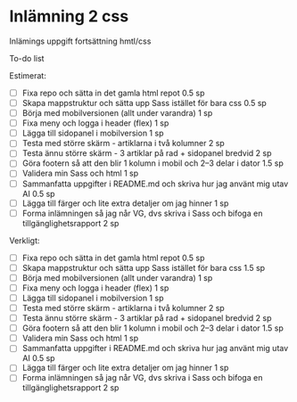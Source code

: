 # Inlämning 2 css

Inlämings uppgift fortsättning hmtl/css

To-do list

Estimerat:

- [ ] Fixa repo och sätta in det gamla html repot 0.5 sp
- [ ] Skapa mappstruktur och sätta upp Sass istället för bara css 0.5 sp
- [ ] Börja med mobilversionen (allt under varandra) 1 sp
- [ ] Fixa meny och logga i header (flex) 1 sp
- [ ] Lägga till sidopanel i mobilversion 1 sp
- [ ] Testa med större skärm - artiklarna i två kolumner 2 sp
- [ ] Testa ännu större skärm - 3 artiklar på rad + sidopanel bredvid 2 sp
- [ ] Göra footern så att den blir 1 kolumn i mobil och 2–3 delar i dator 1.5 sp
- [ ] Validera min Sass och html 1 sp
- [ ] Sammanfatta uppgifter i README.md och skriva hur jag använt mig utav AI 0.5 sp
- [ ] Lägga till färger och lite extra detaljer om jag hinner 1 sp
- [ ] Forma inlämningen så jag når VG, dvs skriva i Sass och bifoga en tillgänglighetsrapport 2 sp

Verkligt:

- [ ] Fixa repo och sätta in det gamla html repot 0.5 sp
- [ ] Skapa mappstruktur och sätta upp Sass istället för bara css 1.5 sp
- [ ] Börja med mobilversionen (allt under varandra) 1 sp
- [ ] Fixa meny och logga i header (flex) 1 sp
- [ ] Lägga till sidopanel i mobilversion 1 sp
- [ ] Testa med större skärm - artiklarna i två kolumner 2 sp
- [ ] Testa ännu större skärm - 3 artiklar på rad + sidopanel bredvid 2 sp
- [ ] Göra footern så att den blir 1 kolumn i mobil och 2–3 delar i dator 1.5 sp
- [ ] Validera min Sass och html 1 sp
- [ ] Sammanfatta uppgifter i README.md och skriva hur jag använt mig utav AI 0.5 sp
- [ ] Lägga till färger och lite extra detaljer om jag hinner 1 sp
- [ ] Forma inlämningen så jag når VG, dvs skriva i Sass och bifoga en tillgänglighetsrapport 2 sp
